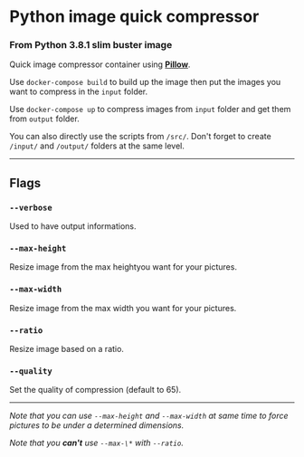 # Python image quick compressor

### From **Python 3.8.1 slim buster image**

Quick image compressor container using [**Pillow**](https://pillow.readthedocs.io/en/stable/).


Use `docker-compose build` to build up the image then put the images you want to compress in the `input` folder. 

Use `docker-compose up` to compress images from `input` folder and get them from `output` folder.

You can also directly use the scripts from `/src/`. Don't forget to create `/input/` and `/output/` folders at the same level.

---
## Flags
### `--verbose` 
Used to have output informations.

### `--max-height` 
Resize image from the max heightyou want for your pictures.

### `--max-width` 
Resize image from the max width you want for your pictures.

### `--ratio` 
Resize image based on a ratio.

### `--quality` 
Set the quality of compression (default to 65).

---
*Note that you can use `--max-height` and `--max-width` at same time to force pictures to be under a determined dimensions.*

*Note that you **can't** use `--max-\*` with `--ratio`.*